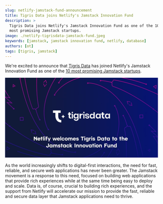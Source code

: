 ```yaml
---
slug: netlify-jamstack-fund-announcement
title: Tigris Data joins Netlify's Jamstack Innovation Fund
description: >
  Tigris Data joins Netlify's Jamstack Innovation Fund as one of the 10 
  most promising Jamstack startups.
image: ./netlify-tigrisdata-jamstack-fund.jpeg
keywords: [jamstack, jamstack innovation fund, netlify, database]
authors: [ot]
tags: [tigris, jamstack]
---
```


We're excited to announce that [Tigris Data](https://www.tigrisdata.com/)
has joined Netlify's Jamstack Innovation Fund as one of the
[10 most promising Jamstack startups](https://www.netlify.com/blog/jamstack-innovation-fund-launches-with-the-10-most-promising-jamstack-startups/).

![Tigris Data joins Netlify's Jamstack Innovation Fund](./netlify-tigrisdata-jamstack-fund.jpeg)

As the world increasingly shifts to digital-first interactions, the need for
fast, reliable, and secure web applications has never been greater. The
Jamstack movement is a response to this need, focused on building web
applications that provide rich experiences while at the same time being easy
to deploy and scale. Data is, of course, crucial to building rich
experiences, and the support from Netlify will accelerate our mission to
provide the fast, reliable and secure data layer that Jamstack applications
need to thrive.
